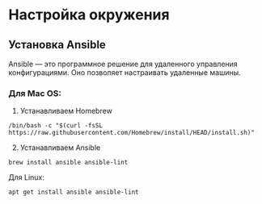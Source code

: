 # Настройка окружения

## Установка Ansible

Ansible — это программное решение для удаленного управления конфигурациями. Оно позволяет настраивать удаленные машины.

### Для Mac OS:
1. Устанавливаем Homebrew
```
/bin/bash -c "$(curl -fsSL https://raw.githubusercontent.com/Homebrew/install/HEAD/install.sh)"
```
2. Устанавливаем Ansible
```
brew install ansible ansible-lint
```

Для Linux:
```
apt get install ansible ansible-lint
```